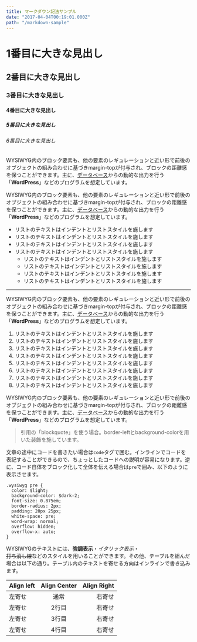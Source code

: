 ```yaml
---
title: マークダウン記法サンプル
date: "2017-04-04T00:19:01.000Z"
path: "/markdown-sample"
---
```

# 1番目に大きな見出し
## 2番目に大きな見出し
### 3番目に大きな見出し
#### 4番目に大きな見出し
##### 5番目に大きな見出し
###### 6番目に大きな見出し

WYSIWYG内のブロック要素も、他の要素のレギュレーションと近い形で前後のオブジェクトの組み合わせに基づきmargin-topが付与され、ブロックの距離感を保つことができます。主に、[データベース]()からの動的な出力を行う「**WordPress**」などのプログラムを想定しています。

WYSIWYG内のブロック要素も、他の要素のレギュレーションと近い形で前後のオブジェクトの組み合わせに基づきmargin-topが付与され、ブロックの距離感を保つことができます。主に、[データベース]()からの動的な出力を行う「**WordPress**」などのプログラムを想定しています。


* リストのテキストはインデントとリストスタイルを施します
* リストのテキストはインデントとリストスタイルを施します
* リストのテキストはインデントとリストスタイルを施します
* リストのテキストはインデントとリストスタイルを施します
  * リストのテキストはインデントとリストスタイルを施します
  * リストのテキストはインデントとリストスタイルを施します
  * リストのテキストはインデントとリストスタイルを施します
  * リストのテキストはインデントとリストスタイルを施します

---

WYSIWYG内のブロック要素も、他の要素のレギュレーションと近い形で前後のオブジェクトの組み合わせに基づきmargin-topが付与され、ブロックの距離感を保つことができます。主に、[データベース]()からの動的な出力を行う「**WordPress**」などのプログラムを想定しています。

1. リストのテキストはインデントとリストスタイルを施します
2. リストのテキストはインデントとリストスタイルを施します
3. リストのテキストはインデントとリストスタイルを施します
4. リストのテキストはインデントとリストスタイルを施します
  1. リストのテキストはインデントとリストスタイルを施します
  2. リストのテキストはインデントとリストスタイルを施します
  3. リストのテキストはインデントとリストスタイルを施します
  4. リストのテキストはインデントとリストスタイルを施します

WYSIWYG内のブロック要素も、他の要素のレギュレーションと近い形で前後のオブジェクトの組み合わせに基づきmargin-topが付与され、ブロックの距離感を保つことができます。主に、[データベース]()からの動的な出力を行う「**WordPress**」などのプログラムを想定しています。

> 引用の「blockquote」を使う場合。border-leftとbackground-colorを用いた装飾を施しています。

文章の途中にコードを書きたい場合は`code`タグで囲む。インラインでコードを表記することができるので、ちょっとしたコードへの説明が容易になります。逆に、コード自体をブロック化して全体を伝える場合は`pre`で囲み、以下のように表示させます。

```  
.wysiwyg pre {
  color: $light;
  background-color: $dark-2;
  font-size: 0.875em;
  border-radius: 2px;
  padding: 20px 25px;
  white-space: pre;
  word-wrap: normal;
  overflow: hidden;
  overflow-x: auto;
}
```

WYSIWYGのテキストには、**強調表示**・*イタリック表示*・
    <br>
~~打ち消し線~~などのスタイルを用いることができます。その他、テーブルを組んだ場合は以下の通り。テーブル内のテキストを寄せる方向はインラインで書き込みます。
  <table>
    <thead>
      <tr>
        <th align="left">Align left</th>
        <th align="center">Align Center</th>
        <th align="right">Align Right</th>
      </tr>
    </thead>
    <tbody>
      <tr>
        <td align="left">左寄せ</td>
        <td align="center">通常</td>
        <td align="right">右寄せ</td>
      </tr>
      <tr>
        <td align="left">左寄せ</td>
        <td align="center">2行目</td>
        <td align="right">右寄せ</td>
      </tr>
      <tr>
        <td align="left">左寄せ</td>
        <td align="center">3行目</td>
        <td align="right">右寄せ</td>
      </tr>
      <tr>
        <td align="left">左寄せ</td>
        <td align="center">4行目</td>
        <td align="right">右寄せ</td>
      </tr>
    </tbody>
  </table>
